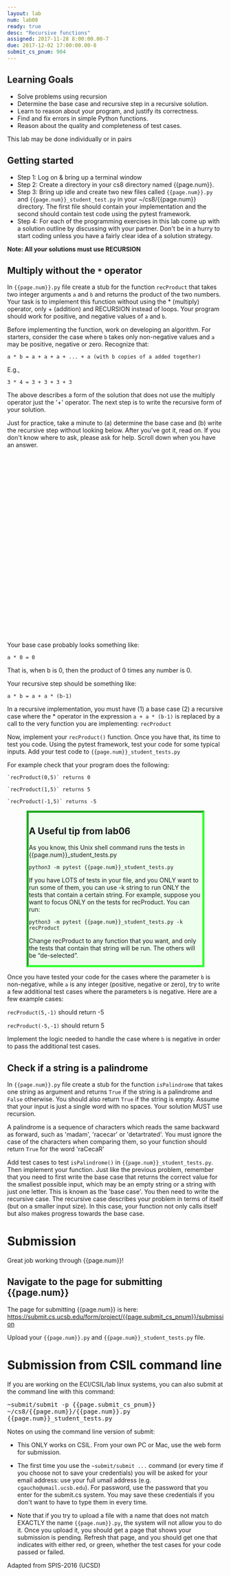 ```yaml
---
layout: lab
num: lab08
ready: true
desc: "Recursive functions"
assigned: 2017-11-28 8:00:00.00-7
due: 2017-12-02 17:00:00.00-8
submit_cs_pnum: 904
---
```


## Learning Goals
* Solve problems using recursion
* Determine the base case and recursive step in a recursive solution.
* Learn to reason about your program, and justify its correctness.
* Find and fix errors in simple Python functions.
* Reason about the quality and completeness of test cases.

This lab may be done individually or in pairs
## Getting started

* Step 1: Log on & bring up a terminal window
* Step 2: Create a directory in your cs8 directory named {{page.num}}.
* Step 3: Bring up idle and create two new files called `{{page.num}}.py` and `{{page.num}}_student_test.py` in your ~/cs8/{{page.num}} directory. The first file should contain your implementation and the second should contain test code using the pytest framework.
* Step 4: For each of the programming exercises in this lab come up with a solution outline by discussing with your partner. Don't be in a hurry to start coding unless you have a fairly clear idea of a solution strategy.

**Note: All your solutions must use RECURSION**

## Multiply without the `*` operator

In `{{page.num}}.py` file create a stub for the function `recProduct` that takes two integer arguments `a` and `b` and returns the product of the two numbers. Your task is to implement this function without using the * (multiply) operator, only + (addition) and RECURSION instead of loops. Your program should work for positive, and negative values of `a` and `b`.

Before implementing the function, work on developing an algorithm.
For starters, consider the case where `b` takes only non-negative values and `a` may be positive, negative or zero. Recognize that:

```
a * b = a + a + a + ... + a (with b copies of a added together)
```

E.g.,

```
3 * 4 = 3 + 3 + 3 + 3
```

The above describes a form of the solution that does not use the multiply operator just the '+' operator. The next step is to write the recursive form of your solution.

Just for practice, take a minute to (a) determine the base case and (b) write the recursive step without looking below.  After you've got it, read on. If you don't know where to ask, please ask for help. Scroll down when you have an answer.


<div style="margin-bottom:32em">
</div>


Your base case probably looks something like:

```
a * 0 = 0
```
That is, when b is 0, then the product of 0 times any number is 0.

Your recursive step should be something like:

```
a * b = a + a * (b-1)
```

In a recursive implementation, you must have (1) a base case (2) a recursive case where the * operator in the expression `a + a * (b-1)`
is replaced by a call to the very function you are implementing: `recProduct`

Now, implement your `recProduct()` function. Once you have that, its time to test you code. Using the pytest framework, test your code for some typical inputs. Add your test code to `{{page.num}}_student_tests.py`

For example check that your program does the following:

```
`recProduct(0,5)` returns 0

`recProduct(1,5)` returns 5

`recProduct(-1,5)` returns -5
```
<div style="width:80%; margin-left:auto; margin-right:auto; background-color: #efe; border: 5px inset #3f3;" markdown="1">

## A Useful tip from lab06

As you know, this Unix shell command runs the tests in {{page.num}}_student_tests.py

```
python3 -m pytest {{page.num}}_student_tests.py
```

If you have LOTS of tests in your file, and you ONLY want to run some of them, you can use -k string to run ONLY the tests that contain a certain string. For example, suppose you want to focus ONLY on the tests for recProduct. You can run:

```
python3 -m pytest {{page.num}}_student_tests.py -k recProduct
```

Change recProduct to any function that you want, and only the tests that contain that string will be run. The others will be “de-selected”.

</div>

Once you have tested your code for the cases where the parameter `b` is non-negative, while `a` is any integer (positive, negative or zero), try to write a few additional test cases where the parameters `b` is negative. Here are a few example cases:

`recProduct(5,-1)` should return -5

`recProduct(-5,-1)` should return 5

Implement the logic needed to handle the case where `b` is negative in order to pass the additional test cases.

## Check if a string is a palindrome  
In `{{page.num}}.py` file create a stub for the function `isPalindrome` that takes one string as argument and returns `True` if the string is a palindrome and `False` otherwise. You should also return `True` if the string is empty. Assume that your input is just a single word with no spaces. Your solution MUST use recursion.

A palindrome is a sequence of characters which reads the same backward as forward, such as 'madam', 'racecar' or 'detartrated'.  You must ignore the case of the characters when comparing them, so your function should return `True` for the word 'raCecaR'

Add test cases to test `isPalindrome()` in `{{page.num}}_student_tests.py`. Then implement your function.  Just like the previous problem, remember that you need to first write the base case that returns the correct value for the smallest possible input, which may be an empty string or a string with just one letter. This is known as the 'base case'. You then need to write the recursive case. The recursive case describes your problem in terms of itself (but on a smaller input size). In this case, your function not only calls itself but also makes progress towards the base case.



# Submission

Great job working through {{page.num}}!

## Navigate to the page for submitting {{page.num}}

The page for submitting {{page.num}} is here: <https://submit.cs.ucsb.edu/form/project/{{page.submit_cs_pnum}}/submission>

Upload your `{{page.num}}.py` and `{{page.num}}_student_tests.py` file.

# Submission from CSIL command line

If you are working on the ECI/CSIL/lab linux systems, you can also submit at the command line with this command:

<tt>~submit/submit -p {{page.submit_cs_pnum}} ~/cs8/{{page.num}}/{{page.num}}.py {{page.num}}_student_tests.py</tt>

Notes on using the command line version of submit:

* This ONLY works on CSIL.  From your own PC or Mac, use the web form for submission.

* The first time you use the `~submit/submit ...` command (or every time if you choose not to save your credentials) you will be asked for your email address: use your full umail address (e.g. `cgaucho@umail.ucsb.edu`).  For password, use the password that you enter for the submit.cs system.    You may save these credentials if you don't want to have to type them in every time.

* Note that if you try to upload a file with a name that does not match EXACTLY the name `{{page.num}}.py`, the system will not allow you to do it.   Once you upload it, you should get a page that shows your submission is pending.  Refresh that page, and you should get one that indicates with either red, or green, whether the test cases for your code passed or failed.





Adapted from SPIS-2016 (UCSD)
